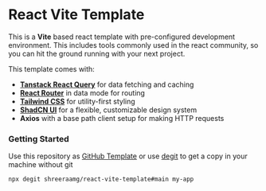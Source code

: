 # React Vite Template

This is a **Vite** based react template with pre-configured development environment. This includes tools commonly used in the react community, so you can hit the ground running with your next project.

This template comes with:

- **[Tanstack React Query](https://tanstack.com/query/latest)** for data fetching and caching
- **[React Router](https://reactrouter.com/start/data/installation)** in data mode for routing
- **[Tailwind CSS](https://tailwindcss.com)** for utility-first styling
- **[ShadCN UI](https://ui.shadcn.com/docs/components)** for a flexible, customizable design system
- **Axios** with a base path client setup for making HTTP requests

### Getting Started

Use this repository as [GitHub Template](https://github.com/shreeraamg/react-vite-template/generate) or use [degit](https://github.com/Rich-Harris/degit) to get a copy in your machine without git

```bash
npx degit shreeraamg/react-vite-template#main my-app
```
